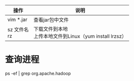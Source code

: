 操作| 说明
-|-
vim *.jar| 查看jar包中文件
sz 文件名<br> rz| 下载文件到本地<br>上传本地文件到Linux（yum install lrzsz）


# 查询进程
ps -ef | grep org.apache.hadoop